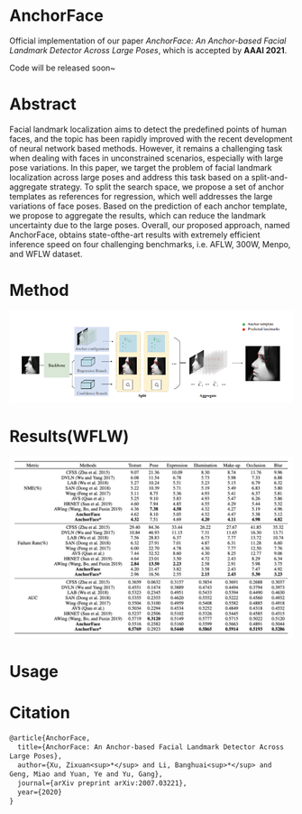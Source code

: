 # AnchorFace

Official implementation of our paper *AnchorFace: An Anchor-based Facial Landmark Detector Across Large Poses*, which is accepted by **AAAI 2021**.

Code will be released soon~

# Abstract
Facial landmark localization aims to detect the predefined points of human faces, and the topic has been rapidly improved with
the recent development of neural network based methods. However, it remains a challenging task when dealing with faces in unconstrained scenarios, especially with large pose variations. In this paper, we target the problem of facial landmark localization across large poses and address
this task based on a split-and-aggregate strategy. To split the search space, we propose a set of anchor templates as references for regression, which well addresses the large variations of face poses. Based on the prediction of each anchor template, we propose to aggregate the results, which can reduce the landmark uncertainty due to the large poses. Overall, our proposed approach, named AnchorFace, obtains state-ofthe-art results with extremely efficient inference speed on four challenging benchmarks, i.e. AFLW, 300W, Menpo, and WFLW dataset.
# Method
![AnchorFace Method Pipiline](method.png)
# Results(WFLW)
![AnchorFace Result](result.png)
# Usage
# Citation
```
@article{AnchorFace,
  title={AnchorFace: An Anchor-based Facial Landmark Detector Across Large Poses},
  author={Xu, Zixuan<sup>*</sup> and Li, Banghuai<sup>*</sup> and Geng, Miao and Yuan, Ye and Yu, Gang},
  journal={arXiv preprint arXiv:2007.03221},
  year={2020}
}
```
